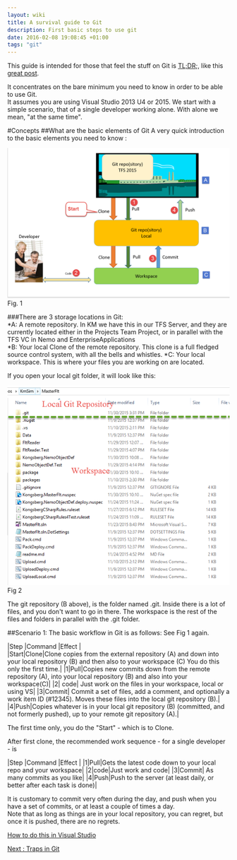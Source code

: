 ```yaml
---
layout: wiki
title: A survival guide to Git
description: First basic steps to use git
date: 2016-02-08 19:08:45 +01:00
tags: "git"
---
```


This guide is intended for those that feel the stuff on Git is [TL;DR](https://en.wikipedia.org/wiki/Wikipedia:Too_long;_didn%27t_read);, like this [great post](http://think-like-a-git.net/).    

It concentrates on the bare minimum you need to know in order to be able to use Git.  
It assumes you are using Visual Studio 2013 U4 or 2015. 
We start with a simple scenario, that of a single developer working alone.  With alone we mean, "at the same time".  

#Concepts
##What are the basic elements of Git
A very quick introduction to the basic elements you need to know :    

![ASurvivalGuideToGit1](ASurvivalGuideToGit_images\ASurvivalGuideToGit1.png)
Fig. 1   

###There are 3 storage locations in Git:   
*A:  A remote repository.  In KM we have this in our TFS Server, and they are currently located either in the Projects Team Project, or in parallel with the TFS VC in Nemo and EnterpriseApplications  
*B:  Your local Clone of the remote repository.  This clone is a full fledged source control system, with all the bells and whistles. 
*C: Your local workspace.  This is where your files you are working on are located. 

If you open your local git folder, it will look like this:   

![ASurvivalGuideToGit2](ASurvivalGuideToGit_images\ASurvivalGuideToGit2.png)
Fig 2   

The git repository (B above), is the folder named .git.  Inside there is a lot of files, and you don't want to go in there.
The workspace is the rest of the files and folders in parallel with the .git folder.

##Scenario 1:  The basic workflow in Git is as follows:
See Fig 1 again.  

|Step   |Command   |Effect    |   
|Start|Clone|Clone copies from the external repository (A) and down into your local repository (B) and then also to your workspace (C)
You do this only the first time.|
|1|Pull|Copies new commits down from the remote repository (A), into your local repository (B) and also into your workspace(C)|
|2| code| Just work on the files in your workspace, local or using VS|
|3|Commit|	Commit a set of files, add a comment, and optionally a work item ID (#12345). Moves these files into the local git repository (B).|
|4|Push|Copies whatever is in your local git repository (B) (committed, and not formerly pushed), up to your remote git repository (A).|


The first time only, you do the "Start" - which is to Clone. 

After first clone, the recommended work sequence - for a single developer - is

|Step   |Command   |Effect   |
|1|Pull|Gets the latest code down to your local repo and your workspace|
|2|code|Just work and code|
|3|Commit|	As many commits as you like|
|4|Push|Push to the server (at least daily, or better after each task is done)|

It is customary to commit very often during the day, and push when you have a set of commits, or at least a couple of times a day.  
Note that as long as things are in your local repository, you can regret, but once it is pushed, there are no regrets.

[How to do this in Visual Studio](GitScenario1InVS)




[Next :  Traps in Git](TrapsInGit)